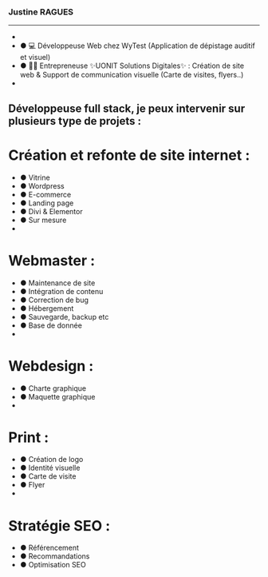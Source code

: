 ### Justine RAGUES
------------------------------------------------------------------------------------
* 
* ● 💻 Développeuse Web chez WyTest (Application de dépistage auditif et visuel)
* ● 👩‍💻 Entrepreneuse ✨UONIT Solutions Digitales✨ : Création de site web & Support de communication visuelle (Carte de visites, flyers..)
* 
## Développeuse full stack, je peux intervenir sur plusieurs type de projets :

# Création et refonte de site internet :
* ● Vitrine
* ● Wordpress
* ● E-commerce
* ● Landing page
* ● Divi & Elementor
* ● Sur mesure
*
# Webmaster :
* ● Maintenance de site
* ● Intégration de contenu
* ● Correction de bug
* ● Hébergement
* ● Sauvegarde, backup etc
* ● Base de donnée
*
# Webdesign :
* ● Charte graphique
* ● Maquette graphique
*
# Print :
* ● Création de logo
* ● Identité visuelle
* ● Carte de visite
* ● Flyer
*
# Stratégie SEO :
* ● Référencement
* ● Recommandations
* ● Optimisation SEO
